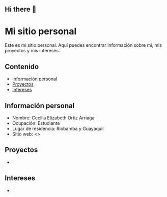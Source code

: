 ## Hi there 👋
# Mi sitio personal
Este es mi sitio personal. Aquí puedes encontrar información sobre mí, mis
proyectos y mis intereses.
## Contenido
* [Información personal](#información-personal)
* [Proyectos](#proyectos)
* [Intereses](#intereses)
## Información personal
* Nombre: Cecilia Elizabeth Ortiz Arriaga
* Ocupación: Estudiante
* Lugar de residencia: Riobamba y Guayaquil
* Sitio web: <>
## Proyectos
* 
## Intereses
* 
